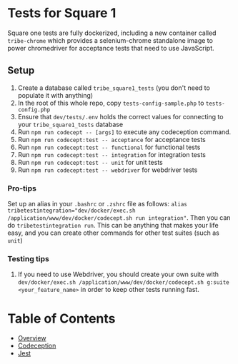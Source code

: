 # Tests for Square 1

Square one tests are fully dockerized, including a new container called `tribe-chrome` which provides a selenium-chrome
standalone image to power chromedriver for acceptance tests that need to use JavaScript.

## Setup

1. Create a database called `tribe_square1_tests` (you don't need to populate it with anything)
1. In the root of this whole repo, copy `tests-config-sample.php` to `tests-config.php`
1. Ensure that `dev/tests/.env` holds the correct values for connecting to your `tribe_square1_tests` database
1. Run `npm run codecept -- [args]` to execute any codeception command.
1. Run `npm run codecept:test -- acceptance` for acceptance tests
1. Run `npm run codecept:test -- functional` for functional tests
1. Run `npm run codecept:test -- integration` for integration tests
1. Run `npm run codecept:test -- unit` for unit tests
1. Run `npm run codecept:test -- webdriver` for webdriver tests

### Pro-tips

Set up an alias in your `.bashrc` or `.zshrc` file as follows: `alias tribetestintegration="dev/docker/exec.sh /application/www/dev/docker/codecept.sh run integration"`. Then you can do `tribetestintegration run`. This can be anything that makes your life easy, and you can create other commands for other test suites (such as `unit`)

### Testing tips

1. If you need to use Webdriver, you should create your own suite with `dev/docker/exec.sh /application/www/dev/docker/codecept.sh g:suite <your_feature_name>` in order to keep other tests running fast.

# Table of Contents

* [Overview](/docs/tests/README.md)
* [Codeception](/dev/tests/README.md)
* [Jest](/docs/tests/jest.md)
